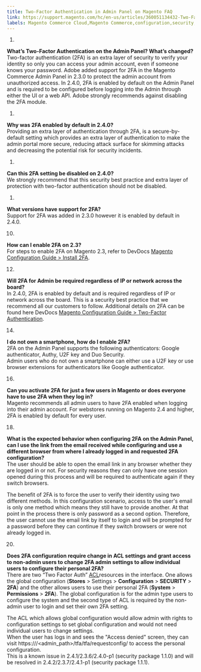 ```yaml
---
title: Two-Factor Authentication in Admin Panel on Magento FAQ
link: https://support.magento.com/hc/en-us/articles/360051134432-Two-Factor-Authentication-in-Admin-Panel-on-Magento-FAQ
labels: Magento Commerce Cloud,Magento Commerce,configuration,security,admin,authentication,attack,FAQ,browser,ACL,2.3.0,2.4.0,2.3.6,2.4.1,2.4.0-p1,2.4.1-p1,two factor authentication
---
```




1. 
**What’s Two-Factor Authentication on the Admin Panel? What’s changed?**  
Two-factor authentication (2FA) is an extra layer of security to verify your identity so only you can access your admin account, even if someone knows your password. Adobe added support for 2FA in the Magento Commerce Admin Panel in 2.3.0 to protect the admin account from unauthorized access. In 2.4.0, 2FA is enabled by default on the Admin Panel and is required to be configured before logging into the Admin through either the UI or a web API. Adobe strongly recommends against disabling the 2FA module.  
 

1. 
**Why was 2FA enabled by default in 2.4.0?**  
Providing an extra layer of authentication through 2FA, is a secure-by-default setting which provides an extra layer of authentication to make the admin portal more secure, reducing attack surface for skimming attacks and decreasing the potential risk for security incidents.  
 

1. 
**Can this 2FA setting be disabled on 2.4.0?**  
We strongly recommend that this security best practice and extra layer of protection with two-factor authentication should not be disabled.  
 

1. 
**What versions have support for 2FA?**  
Support for 2FA was added in 2.3.0 however it is enabled by default in 2.4.0.  
 

10. 
**How can I enable 2FA on 2.3?**  
For steps to enable 2FA on Magento 2.3, refer to DevDocs [Magento Configuration Guide > Install 2FA](https://devdocs.magento.com/guides/v2.3/security/two-factor-authentication.html#install-2fa).  
 

12. 
**Will 2FA for Admin be required regardless of IP or network across the board?**  
In 2.4.0, 2FA is enabled by default and is required regardless of IP or network across the board. This is a security best practice that we recommend all our customers to follow. Additional details on 2FA can be found here DevDocs [Magento Configuration Guide > Two-Factor Authentication](https://devdocs.magento.com/guides/v2.4/security/two-factor-authentication.html). 

14. 
**I do not own a smartphone, how do I enable 2FA?**  
2FA on the Admin Panel supports the following authenticators: Google authenticator, Authy, U2F key and Duo Security.  
Admin users who do not own a smartphone can either use a U2F key or use browser extensions for authenticators like Google authenticator.  
 

16. 
**Can you activate 2FA for just a few users in Magento or does everyone have to use 2FA when they log in?**  
Magento recommends all admin users to have 2FA enabled when logging into their admin account. For webstores running on Magento 2.4 and higher, 2FA is enabled by default for every user.  
 

18. 
**What is the expected behavior when configuring 2FA on the Admin Panel, can I use the link from the email received while configuring and use a different browser from where I already logged in and requested 2FA configuration?**  
The user should be able to open the email link in any browser whether they are logged in or not. For security reasons they can only have one session opened during this process and will be required to authenticate again if they switch browsers.  
  
The benefit of 2FA is to force the user to verify their identity using two different methods. In this configuration scenario, access to the user's email is only one method which means they still have to provide another. At that point in the process there is only password as a second option. Therefore, the user cannot use the email link by itself to login and will be prompted for a password before they can continue if they switch browsers or were not already logged in.  
 

20. 
**Does 2FA configuration require change in ACL settings and grant access to non-admin users to change 2FA admin settings to allow individual users to configure their personal 2FA?**  
There are two “Two Factor Auth” [ACL](https://devdocs.magento.com/guides/v2.4/ext-best-practices/tutorials/create-access-control-list-rule.html)resources in the interface. One allows the global configuration (**Stores** > Settings > **Configuration** > **SECURITY** > **2FA**) and the other allows users to use their personal 2FA (**System** > **Permissions** > **2FA**). The global configuration is for the admin type users to configure the system and the second type of ACL is required by the non-admin user to login and set their own 2FA setting.  
  
The ACL which allows global configuration would allow admin with rights to configuration settings to set global configuration and would not need individual users to change settings.  
When the user has logs in and sees the "Access denied" screen, they can visit https://<magento store>/<admin\_path>/tfa/tfa/requestconfig/ to access the personal configuration.   
This is a known issue in 2.4.1/2.3.6/2.4.0-p1 (security package 1.1.0) and will be resolved in 2.4.2/2.3.7/2.4.1-p1 (security package 1.1.1).

